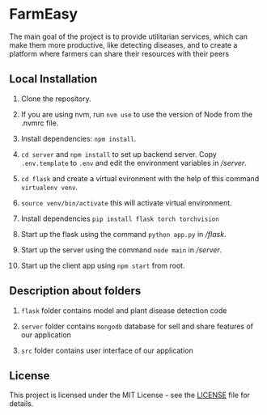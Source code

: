# FarmEasy

The main goal of the project is to provide utilitarian services, which can make them more productive, like detecting diseases, and to create a platform where farmers can share their resources with their peers



## Local Installation

1. Clone the repository.

2. If you are using nvm, run `nvm use` to use the version of Node from the .nvmrc file.

3. Install dependencies: `npm install`.

4. `cd server` and `npm install` to set up backend server. Copy `.env.template` to `.env` and edit the environment variables in */server*.

5. `cd flask` and create a virtual evironment with the help of this command `virtualenv venv`.

6. `source venv/bin/activate` this will activate virtual environment.

7. Install dependencies `pip install flask torch torchvision`

8. Start up the flask using the command `python app.py` in */flask*.

9. Start up the server using the command `node main` in */server*.

10. Start up the client app using `npm start` from root.

## Description about folders

1. `flask` folder contains model and plant disease detection code

2. `server` folder contains `mongodb` database for sell and share features of our application

3. `src` folder contains user interface of our application


## License

This project is licensed under the MIT License - see the [LICENSE](LICENSE) file for details.

